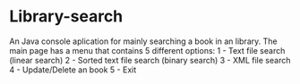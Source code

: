 # Library-search

An Java console aplication for mainly searching a book in an library. The main page has a menu that contains 5 different options:
1 - Text file search (linear search)
2 - Sorted text file search (binary search)
3 - XML ​​file search
4 - Update/Delete an book
5 - Exit
